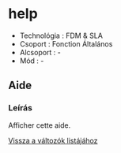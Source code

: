 # help

* Technológia : FDM & SLA
* Csoport : Fonction Általános
* Alcsoport : -
* Mód : - 

## Aide

### Leírás

Afficher cette aide.

[Vissza a változók listájához](variable_list.md)


